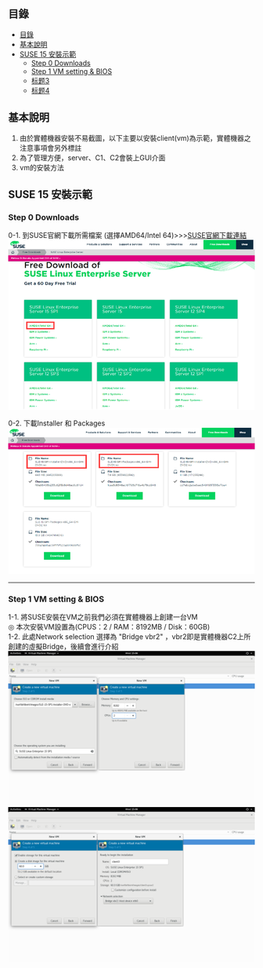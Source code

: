 ## 目錄
* [目錄](#目錄)
* [基本說明](#基本說明)
* [SUSE 15 安裝示範](#SUSE-15-安裝示範)
   * [Step 0 Downloads](#Step-0-Downloads)
   * [Step 1 VM setting & BIOS](#Step-1-VM-setting-&-BIOS)
   * [标题3](#43)
   * [标题4](#44)

## 基本說明
1. 由於實體機器安裝不易截圖，以下主要以安裝client(vm)為示範，實體機器之注意事項會另外標註
2. 為了管理方便，server、C1、C2會裝上GUI介面
3. vm的安裝方法

## SUSE 15 安裝示範
### Step 0 Downloads

0-1. 到SUSE官網下載所需檔案 (選擇AMD64/Intel 64)>>>[SUSE官網下載連結](https://www.suse.com/products/server/download/)  
![image](https://github.com/HongScarlet/homework/blob/master/SUSE15%20cluster/img/suse15install/0-1.png)  

0-2. 下載Installer 和 Packages  
![image](https://github.com/HongScarlet/homework/blob/master/SUSE15%20cluster/img/suse15install/0-2.png)  

---
### Step 1 VM setting & BIOS
1-1. 將SUSE安裝在VM之前我們必須在實體機器上創建一台VM  
◎ 本次安裝VM設置為(CPUS：2 / RAM：8192MB / Disk：60GB)  
1-2. 此處Network selection 選擇為 "Bridge vbr2" ，vbr2即是實體機器C2上所創建的虛擬Bridge，後續會進行介紹  
![image](https://github.com/HongScarlet/homework/blob/master/SUSE15%20cluster/img/suse15install/1-1.png)  
![image](https://github.com/HongScarlet/homework/blob/master/SUSE15%20cluster/img/suse15install/1-2.png)  








